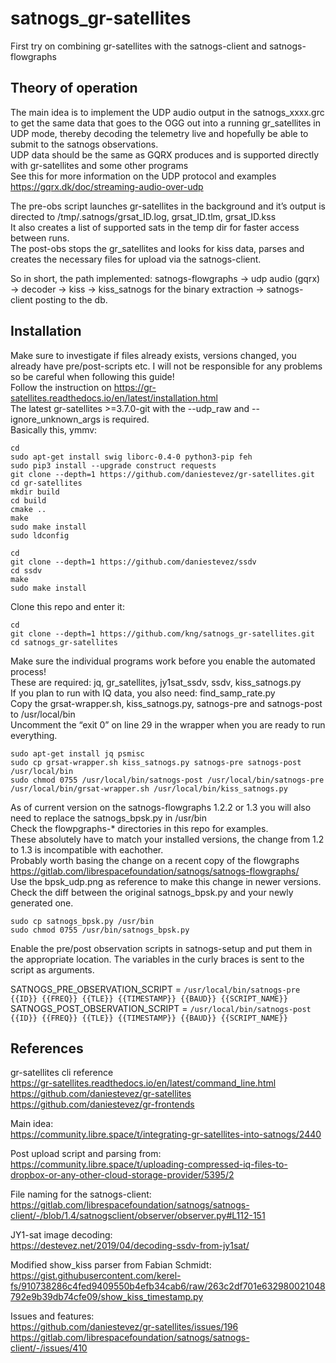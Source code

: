# satnogs_gr-satellites
First try on combining gr-satellites with the satnogs-client and satnogs-flowgraphs

## Theory of operation
The main idea is to implement the UDP audio output in the satnogs_xxxx.grc to get the same data that goes to the OGG out into a running gr_satellites in UDP mode, thereby decoding the telemetry live and hopefully be able to submit to the satnogs observations.<br>
UDP data should be the same as GQRX produces and is supported directly with gr-satellites and some other programs<br>
See this for more information on the UDP protocol and examples https://gqrx.dk/doc/streaming-audio-over-udp

The pre-obs script launches gr-satellites in the background and it’s output is directed to /tmp/.satnogs/grsat_ID.log, grsat_ID.tlm, grsat_ID.kss<br>
It also creates a list of supported sats in the temp dir for faster access between runs.<br>
The post-obs stops the gr_satellites and looks for kiss data, parses and creates the necessary files for upload via the satnogs-client.

So in short, the path implemented: satnogs-flowgraphs -> udp audio (gqrx) -> decoder -> kiss -> kiss_satnogs for the binary extraction -> satnogs-client posting to the db. 

## Installation
Make sure to investigate if files already exists, versions changed, you already have pre/post-scripts etc. I will not be responsible for any problems so be careful when following this guide!<br>
Follow the instruction on https://gr-satellites.readthedocs.io/en/latest/installation.html<br>
The latest gr-satellites >=3.7.0-git with the --udp_raw and --ignore_unknown_args is required.<br>
Basically this, ymmv:
````
cd
sudo apt-get install swig liborc-0.4-0 python3-pip feh
sudo pip3 install --upgrade construct requests
git clone --depth=1 https://github.com/daniestevez/gr-satellites.git
cd gr-satellites
mkdir build
cd build
cmake ..
make
sudo make install
sudo ldconfig

cd
git clone --depth=1 https://github.com/daniestevez/ssdv
cd ssdv
make
sudo make install
````

Clone this repo and enter it:<br>
````
cd
git clone --depth=1 https://github.com/kng/satnogs_gr-satellites.git
cd satnogs_gr-satellites
````

Make sure the individual programs work before you enable the automated process!<br>
These are required: jq, gr_satellites, jy1sat_ssdv, ssdv, kiss_satnogs.py<br>
If you plan to run with IQ data, you also need: find_samp_rate.py<br>
Copy the grsat-wrapper.sh, kiss_satnogs.py, satnogs-pre and satnogs-post to /usr/local/bin<br>
Uncomment the “exit 0” on line 29 in the wrapper when you are ready to run everything.
````
sudo apt-get install jq psmisc
sudo cp grsat-wrapper.sh kiss_satnogs.py satnogs-pre satnogs-post /usr/local/bin
sudo chmod 0755 /usr/local/bin/satnogs-post /usr/local/bin/satnogs-pre /usr/local/bin/grsat-wrapper.sh /usr/local/bin/kiss_satnogs.py
````

As of current version on the satnogs-flowgraphs 1.2.2 or 1.3 you will also need to replace the satnogs_bpsk.py in /usr/bin<br>
Check the flowpgraphs-* directories in this repo for examples.<br>
These absolutely have to match your installed versions, the change from 1.2 to 1.3 is incompatible with eachother.<br>
Probably worth basing the change on a recent copy of the flowgraphs https://gitlab.com/librespacefoundation/satnogs/satnogs-flowgraphs/<br>
Use the bpsk_udp.png as reference to make this change in newer versions. Check the diff between the original satnogs_bpsk.py and your newly generated one.<br>
````
sudo cp satnogs_bpsk.py /usr/bin
sudo chmod 0755 /usr/bin/satnogs_bpsk.py
````

Enable the pre/post observation scripts in satnogs-setup and put them in the appropriate location. The variables in the curly braces is sent to the script as arguments.

SATNOGS_PRE_OBSERVATION_SCRIPT = `/usr/local/bin/satnogs-pre {{ID}} {{FREQ}} {{TLE}} {{TIMESTAMP}} {{BAUD}} {{SCRIPT_NAME}}`<br>
SATNOGS_POST_OBSERVATION_SCRIPT = `/usr/local/bin/satnogs-post {{ID}} {{FREQ}} {{TLE}} {{TIMESTAMP}} {{BAUD}} {{SCRIPT_NAME}}`<br>

## References

gr-satellites cli reference<br>
https://gr-satellites.readthedocs.io/en/latest/command_line.html<br>
https://github.com/daniestevez/gr-satellites<br>
https://github.com/daniestevez/gr-frontends

Main idea:<br>
https://community.libre.space/t/integrating-gr-satellites-into-satnogs/2440

Post upload script and parsing from:<br>
https://community.libre.space/t/uploading-compressed-iq-files-to-dropbox-or-any-other-cloud-storage-provider/5395/2

File naming for the satnogs-client:<br>
https://gitlab.com/librespacefoundation/satnogs/satnogs-client/-/blob/1.4/satnogsclient/observer/observer.py#L112-151

JY1-sat image decoding:<br>
https://destevez.net/2019/04/decoding-ssdv-from-jy1sat/

Modified show_kiss parser from Fabian Schmidt:<br>
https://gist.githubusercontent.com/kerel-fs/910738286c4fed9409550b4efb34cab6/raw/263c2df701e632980021048792e9b39db74cfe09/show_kiss_timestamp.py

Issues and features:<br>
https://github.com/daniestevez/gr-satellites/issues/196<br>
https://gitlab.com/librespacefoundation/satnogs/satnogs-client/-/issues/410

